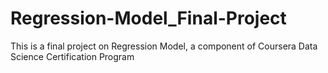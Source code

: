 # Regression-Model_Final-Project
This is a final project on Regression Model, a component of Coursera Data Science Certification Program
